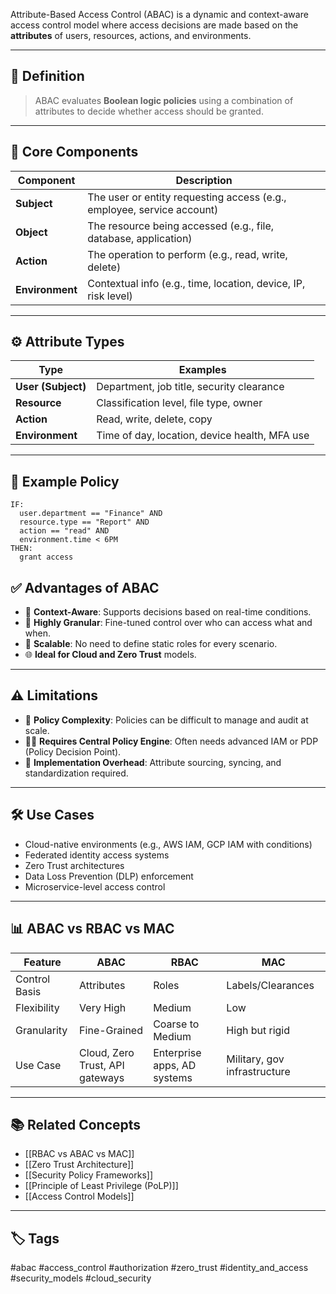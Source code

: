 Attribute-Based Access Control (ABAC) is a dynamic and context-aware access control model where access decisions are made based on the **attributes** of users, resources, actions, and environments.

---

## 📌 Definition

> ABAC evaluates **Boolean logic policies** using a combination of attributes to decide whether access should be granted.

---

## 🧱 Core Components

| Component        | Description                                                           |
|------------------|-----------------------------------------------------------------------|
| **Subject**       | The user or entity requesting access (e.g., employee, service account)|
| **Object**        | The resource being accessed (e.g., file, database, application)       |
| **Action**        | The operation to perform (e.g., read, write, delete)                 |
| **Environment**   | Contextual info (e.g., time, location, device, IP, risk level)       |

---

## ⚙️ Attribute Types

| Type           | Examples                                         |
|----------------|--------------------------------------------------|
| **User (Subject)**  | Department, job title, security clearance     |
| **Resource**        | Classification level, file type, owner        |
| **Action**          | Read, write, delete, copy                     |
| **Environment**     | Time of day, location, device health, MFA use |

---

## 🧪 Example Policy

```plaintext
IF:
  user.department == "Finance" AND
  resource.type == "Report" AND
  action == "read" AND
  environment.time < 6PM
THEN:
  grant access
```

## ✅ Advantages of ABAC

- 🧠 **Context-Aware**: Supports decisions based on real-time conditions.
- 🔄 **Highly Granular**: Fine-tuned control over who can access what and when.
- 🧩 **Scalable**: No need to define static roles for every scenario.
- 🌐 **Ideal for Cloud and Zero Trust** models.

---

## ⚠️ Limitations

- 📜 **Policy Complexity**: Policies can be difficult to manage and audit at scale.
- 🧑‍💼 **Requires Central Policy Engine**: Often needs advanced IAM or PDP (Policy Decision Point).
- 🧰 **Implementation Overhead**: Attribute sourcing, syncing, and standardization required.

---

## 🛠 Use Cases

- Cloud-native environments (e.g., AWS IAM, GCP IAM with conditions)
- Federated identity access systems
- Zero Trust architectures
- Data Loss Prevention (DLP) enforcement
- Microservice-level access control

---

## 📊 ABAC vs RBAC vs MAC

|Feature|ABAC|RBAC|MAC|
|---|---|---|---|
|Control Basis|Attributes|Roles|Labels/Clearances|
|Flexibility|Very High|Medium|Low|
|Granularity|Fine-Grained|Coarse to Medium|High but rigid|
|Use Case|Cloud, Zero Trust, API gateways|Enterprise apps, AD systems|Military, gov infrastructure|

---

## 📚 Related Concepts

- [[RBAC vs ABAC vs MAC]]
- [[Zero Trust Architecture]]
- [[Security Policy Frameworks]]
- [[Principle of Least Privilege (PoLP)]]
- [[Access Control Models]]

---

## 🏷 Tags

#abac #access_control #authorization #zero_trust #identity_and_access #security_models #cloud_security